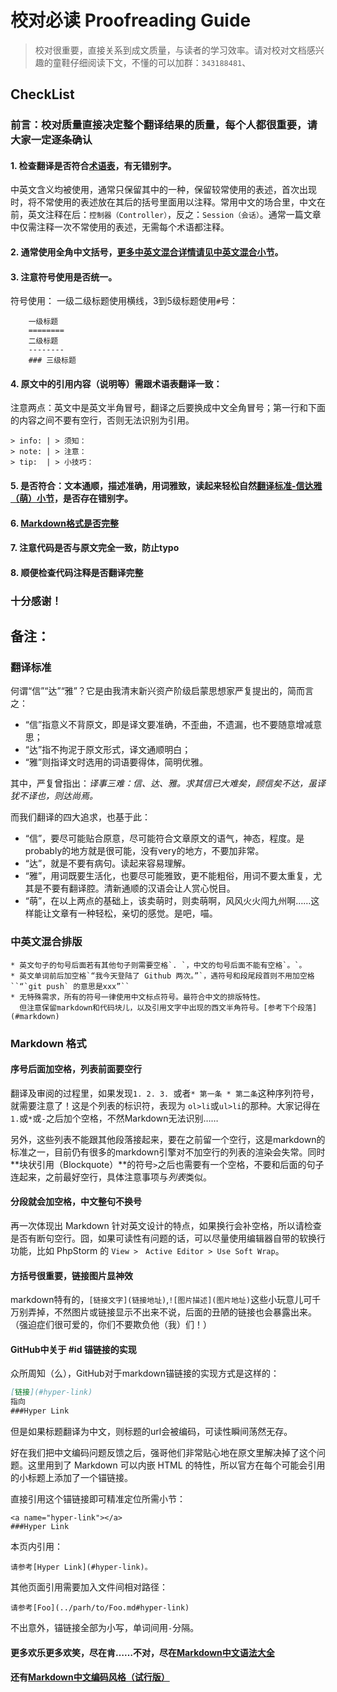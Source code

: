 校对必读 Proofreading Guide
=======
> 校对很重要，直接关系到成文质量，与读者的学习效率。请对校对文档感兴趣的童鞋仔细阅读下文，不懂的可以加群：`343188481`、

CheckList
---------

### 前言：校对质量直接决定整个翻译结果的质量，每个人都很重要，请大家一定逐条确认

#### 1. 检查翻译是否符合[术语表](translation-glossary.md)，有无错别字。

中英文含义均被使用，通常只保留其中的一种，保留较常使用的表述，首次出现时，将不常使用的表述放在其后的括号里面用以注释。常用中文的场合里，中文在前，英文注释在后：`控制器（Controller）`，反之：`Session（会话）`。通常一篇文章中仅需注释一次不常使用的表述，无需每个术语都注释。

#### 2. 通常使用全角中文括号，[更多中英文混合详情请见中英文混合小节](#mixup-en-zh)。

#### 3. 注意符号使用是否统一。
符号使用：
一级二级标题使用横线，3到5级标题使用`#`号：
```
    一级标题
    ========
    二级标题
    --------
    ### 三级标题
```
#### 4. 原文中的引用内容（说明等）需跟术语表翻译一致：

注意两点：英文中是英文半角冒号，翻译之后要换成中文全角冒号；第一行和下面的内容之间不要有空行，否则无法识别为引用。
```
> info: | > 须知：
> note: | > 注意：
> tip:  | > 小技巧：
```

#### 5. 是否符合：文本通顺，描述准确，用词雅致，读起来轻松自然[翻译标准-信达雅（萌）小节](#xin-da-ya)，是否存在错别字。

#### 6. [Markdown格式是否完整](#markdown-format)

#### 7. 注意代码是否与原文完全一致，防止typo

#### 8. 顺便检查代码注释是否翻译完整

### 十分感谢！


备注：
-----

<a name="xin-da-ya"></a>
### 翻译标准
何谓“信”“达”“雅”？它是由我清末新兴资产阶级启蒙思想家严复提出的，简而言之：

- “信”指意义不背原文，即是译文要准确，不歪曲，不遗漏，也不要随意增减意思；
- “达”指不拘泥于原文形式，译文通顺明白；
- “雅”则指译文时选用的词语要得体，简明优雅。

其中，严复曾指出：*译事三难：信、达、雅。求其信已大难矣，顾信矣不达，虽译犹不译也，则达尚焉。*

而我们翻译的四大追求，也基于此：

- “信”，要尽可能贴合原意，尽可能符合文章原文的语气，神态，程度。是probably的地方就是很可能，没有very的地方，不要加非常。
- “达”，就是不要有病句。读起来容易理解。
- “雅”，用词既要生活化，也要尽可能雅致，更不能粗俗，用词不要太重复，尤其是不要有翻译腔。清新通顺的汉语会让人赏心悦目。
- “萌”，在以上两点的基础上，该卖萌时，则卖萌啊，风风火火闯九州啊……这样能让文章有一种轻松，亲切的感觉。是吧，喵。

<a name="mixup-en-zh" ></a>
### 中英文混合排版
    * 英文句子的句号后面若有其他句子则需要空格`. `，中文的句号后面不能有空格`。`。
    * 英文单词前后加空格`“我今天登陆了 Github 两次。”`，遇符号和段尾段首则不用加空格``“`git push` 的意思是xxx”``
    * 无特殊需求，所有的符号一律使用中文标点符号。最符合中文的排版特性。
      但注意保留markdown和代码块儿，以及引用文字中出现的西文半角符号。[参考下个段落](#markdown)

<a name="markdown-format" ></a>
### Markdown 格式

#### 序号后面加空格，列表前面要空行
翻译及审阅的过程里，如果发现`1. 2. 3. `或者`* 第一条 * 第二条`这种序列符号，就需要注意了！这是个列表的标识符，表现为 `ol>li`或`ul>li`的那种。大家记得在`1.`或`*`或`-`之后加个空格，不然Markdown无法识别……

另外，这些列表不能跟其他段落接起来，要在之前留一个空行，这是markdown的标准之一，目前仍有很多的markdown引擎对不加空行的列表的渲染会失常。同时**块状引用（Blockquote）**的符号`>`之后也需要有一个空格，不要和后面的句子连起来，之前最好空行，具体注意事项与*列表*类似。

#### 分段就会加空格，中文整句不换号

再一次体现出 Markdown 针对英文设计的特点，如果换行会补空格，所以请检查是否有断句空行。囧，如果可读性有问题的话，可以尽量使用编辑器自带的软换行功能，比如 PhpStorm 的 `View >　Active Editor > Use Soft Wrap`。

#### 方括号很重要，链接图片显神效
markdown特有的，`[链接文字](链接地址)`,`![图片描述](图片地址)`这些小玩意儿可千万别弄掉，不然图片或链接显示不出来不说，后面的丑陋的链接也会暴露出来。（强迫症们很可爱的，你们不要欺负他（我）们！）

#### GitHub中关于 \#id 锚链接的实现

众所周知（么），GitHub对于markdown锚链接的实现方式是这样的：

```Markdown
[链接](#hyper-link)
指向
###Hyper Link
```
但是如果标题翻译为中文，则标题的url会被编码，可读性瞬间荡然无存。

好在我们把中文编码问题反馈之后，强哥他们非常贴心地在原文里解决掉了这个问题。这里用到了 Markdown 可以内嵌 HTML 的特性，所以官方在每个可能会引用的小标题上添加了一个锚链接。

直接引用这个锚链接即可精准定位所需小节：

```
<a name="hyper-link"></a>
###Hyper Link
```

本页内引用：

```
请参考[Hyper Link](#hyper-link)。
```

其他页面引用需要加入文件间相对路径：

```
请参考[Foo](../parh/to/Foo.md#hyper-link)
```

不出意外，锚链接全部为小写，单词间用`-`分隔。

#### 更多欢乐更多欢笑，尽在肯……不对，尽在[Markdown中文语法大全](http://wowubuntu.com/markdown/)
#### 还有[Markdown中文编码风格（试行版）](markdown-code-style.md)

